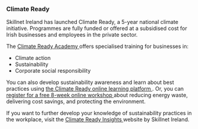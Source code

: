 ###  Climate Ready

Skillnet Ireland has launched Climate Ready, a 5-year national climate
initiative. Programmes are fully funded or offered at a subsidised cost for
Irish businesses and employees in the private sector.

The [ Climate Ready Academy ](https://www.skillnetireland.ie/climate-ready/)
offers specialised training for businesses in:

  * Climate action 
  * Sustainability 
  * Corporate social responsibility 

You can also develop sustainability awareness and learn about best practices
using [ the Climate Ready online learning platform
](https://www.climatereadyacademy.ie/sustainability-pass/) . Or, you can [
register for a free 8-week online workshop
](https://www.climatereadyacademy.ie/energy-leaders-programme/) about reducing
energy waste, delivering cost savings, and protecting the environment.

If you want to further develop your knowledge of sustainability practices in
the workplace, visit the [ Climate Ready Insights
](https://www.skillnetireland.ie/climate-ready-insights/) website by Skillnet
Ireland.
